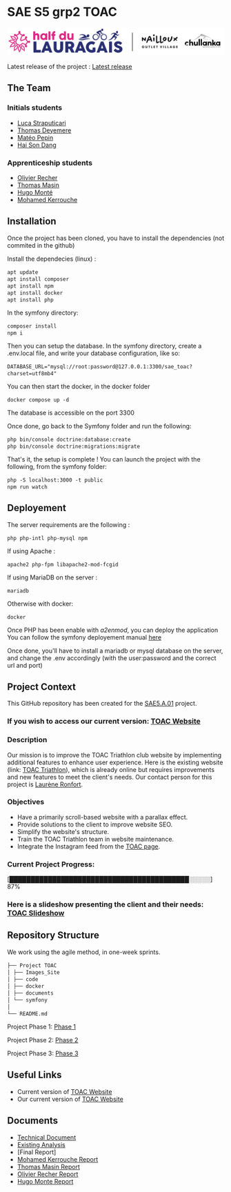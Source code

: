 # SAE S5 grp2 TOAC

![TOAC Triathlon](./Images_Site/index_top.jpg)

Latest release of the project : [Latest release](https://github.com/lucastrap/S5-SAE-TOAC-grp2/releases/tag/v2.0)
## The Team

### Initials students
- [Luca Straputicari](https://github.com/lucastrap)
- [Thomas Deyemere](https://github.com/bsct-tormod)
- [Matéo Pepin](https://github.com/SOLUPRED3)
- [Hai Son Dang](https://github.com/haisondang)

### Apprenticeship students
- [Olivier Recher](https://github.com/OlivierRecher)
- [Thomas Masin](https://github.com/caerroff)
- [Hugo Monté](https://github.com/hugomonte)
- [Mohamed Kerrouche](https://github.com/Fiujy)



## Installation

Once the project has been cloned, you have to install the dependencies (not commited in the github)

Install the dependecies (linux) : 
```
apt update
apt install composer
apt install npm
apt install docker
apt install php
```

In the symfony directory:
```
composer install
npm i
```

Then you can setup the database.
In the symfony directory, create a .env.local file, and write your database configuration, like so:
```
DATABASE_URL="mysql://root:password@127.0.0.1:3300/sae_toac?charset=utf8mb4"
```

You can then start the docker, in the docker folder
```
docker compose up -d
```
The database is accessible on the port 3300

Once done, go back to the Symfony folder and run the following:
```
php bin/console doctrine:database:create
php bin/console doctrine:migrations:migrate
```

That's it, the setup is complete !
You can launch the project with the following, from the symfony folder:
```
php -S localhost:3000 -t public
npm run watch
```

## Deployement

The server requirements are the following :
```
php php-intl php-mysql npm
```

If using Apache :
```
apache2 php-fpm libapache2-mod-fcgid
```

If using MariaDB on the server :
```
mariadb
```

Otherwise with docker:
```
docker
```

Once PHP has been enable with *a2enmod*, you can deploy the application
You can follow the symfony deployement manual [here](https://symfony.com/doc/current/setup/web_server_configuration.html)

Once done, you'll have to install a mariadb or mysql database on the server, and change the .env accordingly (with the user:password and the correct url and port)


## Project Context

This GitHub repository has been created for the [SAE5.A.01](https://webetud.iut-blagnac.fr/course/view.php?id=1131) project.

### If you wish to access our current version: [TOAC Website](https://lucastrap.github.io/S5-SAE-TOAC-grp2/)

### Description

Our mission is to improve the TOAC Triathlon club website by implementing additional features to enhance user experience. Here is the existing website (link: [TOAC Triathlon](https://half.toac-triathlon.com/)), which is already online but requires improvements and new features to meet the client's needs. Our contact person for this project is [Laurène Ronfort](https://fr.linkedin.com/in/laurene-ronfort).

### Objectives

- Have a primarily scroll-based website with a parallax effect.
- Provide solutions to the client to improve website SEO.
- Simplify the website's structure.
- Train the TOAC Triathlon team in website maintenance.
- Integrate the Instagram feed from the [TOAC page](https://www.instagram.com/toactriathlon/).

### Current Project Progress:

[██████████████████████████████████████████░░░░░] 87%

### Here is a slideshow presenting the client and their needs: [TOAC Slideshow](https://docs.google.com/presentation/d/19AGVjNUYI3qM5f7slZo5BkiuPfHRaJR4KTdoPo22Uow/edit#slide=id.g27b0f7cac84_1_155)

## Repository Structure

We work using the agile method, in one-week sprints.

```
├── Project TOAC
│ ├── Images_Site
│ ├── code
│ ├── docker
│ ├── documents
│ └── symfony
│
└── README.md
```

Project Phase 1: [Phase 1](https://github.com/lucastrap/S5-SAE-TOAC-grp2/issues?q=is%3Aopen+is%3Aissue+milestone%3A%22Phase+1%22)

Project Phase 2: [Phase 2](https://github.com/lucastrap/S5-SAE-TOAC-grp2/issues?q=is%3Aopen+is%3Aissue+milestone%3A%22Phase+2%22)

Project Phase 3: [Phase 3](https://github.com/lucastrap/S5-SAE-TOAC-grp2/issues?q=is%3Aopen+is%3Aissue+milestone%3A%22Phase+3%22)


## Useful Links

- Current version of [TOAC Website](https://half.toac-triathlon.com/)
- Our current version of [TOAC Website](https://lucastrap.github.io/S5-SAE-TOAC-grp2/)

## Documents
- [Technical Document](./documents/documentation_technique.adoc)
- [Existing Analysis](./documents/AnalyseExistant.pdf)
- [Final Report]
- [Mohamed Kerrouche Report](./documents/rapportsAlternants/KerroucheMohamedToec.pdf)
- [Thomas Masin Report](./documents/rapportsAlternants/MasinThomasToec.pdf)
- [Olivier Recher Report](./documents/rapportsAlternants/RecherOlivierToac.pdf)
- [Hugo Monte Report](./documents/rapportsAlternants/MonteHugoToac.pdf)

